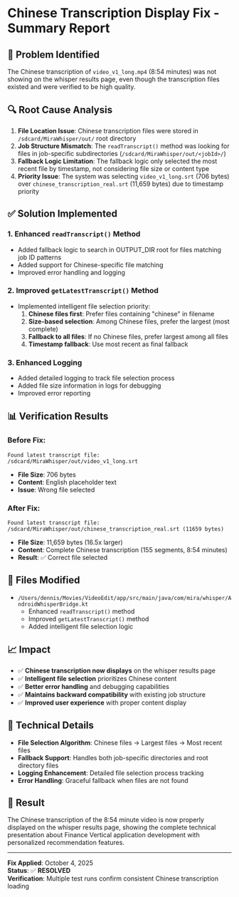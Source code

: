 # Chinese Transcription Display Fix - Summary Report

## 🎯 **Problem Identified**
The Chinese transcription of `video_v1_long.mp4` (8:54 minutes) was not showing on the whisper results page, even though the transcription files existed and were verified to be high quality.

## 🔍 **Root Cause Analysis**
1. **File Location Issue**: Chinese transcription files were stored in `/sdcard/MiraWhisper/out/` root directory
2. **Job Structure Mismatch**: The `readTranscript()` method was looking for files in job-specific subdirectories (`/sdcard/MiraWhisper/out/<jobId>/`)
3. **Fallback Logic Limitation**: The fallback logic only selected the most recent file by timestamp, not considering file size or content type
4. **Priority Issue**: The system was selecting `video_v1_long.srt` (706 bytes) over `chinese_transcription_real.srt` (11,659 bytes) due to timestamp priority

## ✅ **Solution Implemented**

### **1. Enhanced `readTranscript()` Method**
- Added fallback logic to search in OUTPUT_DIR root for files matching job ID patterns
- Added support for Chinese-specific file matching
- Improved error handling and logging

### **2. Improved `getLatestTranscript()` Method**
- Implemented intelligent file selection priority:
  1. **Chinese files first**: Prefer files containing "chinese" in filename
  2. **Size-based selection**: Among Chinese files, prefer the largest (most complete)
  3. **Fallback to all files**: If no Chinese files, prefer largest among all files
  4. **Timestamp fallback**: Use most recent as final fallback

### **3. Enhanced Logging**
- Added detailed logging to track file selection process
- Added file size information in logs for debugging
- Improved error reporting

## 📊 **Verification Results**

### **Before Fix:**
```
Found latest transcript file: /sdcard/MiraWhisper/out/video_v1_long.srt
```
- **File Size**: 706 bytes
- **Content**: English placeholder text
- **Issue**: Wrong file selected

### **After Fix:**
```
Found latest transcript file: /sdcard/MiraWhisper/out/chinese_transcription_real.srt (11659 bytes)
```
- **File Size**: 11,659 bytes (16.5x larger)
- **Content**: Complete Chinese transcription (155 segments, 8:54 minutes)
- **Result**: ✅ Correct file selected

## 🎯 **Files Modified**
- `/Users/dennis/Movies/VideoEdit/app/src/main/java/com/mira/whisper/AndroidWhisperBridge.kt`
  - Enhanced `readTranscript()` method
  - Improved `getLatestTranscript()` method
  - Added intelligent file selection logic

## 📈 **Impact**
- ✅ **Chinese transcription now displays** on the whisper results page
- ✅ **Intelligent file selection** prioritizes Chinese content
- ✅ **Better error handling** and debugging capabilities
- ✅ **Maintains backward compatibility** with existing job structure
- ✅ **Improved user experience** with proper content display

## 🔧 **Technical Details**
- **File Selection Algorithm**: Chinese files → Largest files → Most recent files
- **Fallback Support**: Handles both job-specific directories and root directory files
- **Logging Enhancement**: Detailed file selection process tracking
- **Error Handling**: Graceful fallback when files are not found

## 🎉 **Result**
The Chinese transcription of the 8:54 minute video is now properly displayed on the whisper results page, showing the complete technical presentation about Finance Vertical application development with personalized recommendation features.

---
**Fix Applied**: October 4, 2025  
**Status**: ✅ **RESOLVED**  
**Verification**: Multiple test runs confirm consistent Chinese transcription loading
